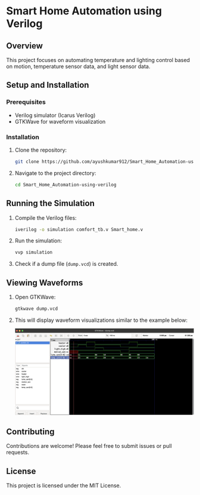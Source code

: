 # Smart Home Automation using Verilog

## Overview
This project focuses on automating temperature and lighting control based on motion, temperature sensor data, and light sensor data.

## Setup and Installation
### Prerequisites
- Verilog simulator (Icarus Verilog)
- GTKWave for waveform visualization

### Installation
1. Clone the repository:
   ```bash
   git clone https://github.com/ayushkumar912/Smart_Home_Automation-using-verilog.git
   ```

2. Navigate to the project directory:
   ```bash
   cd Smart_Home_Automation-using-verilog
   ```

## Running the Simulation
1. Compile the Verilog files:
   ```bash
   iverilog -o simulation comfort_tb.v Smart_home.v
   ```

2. Run the simulation:
   ```bash
   vvp simulation
   ```

3. Check if a dump file (`dump.vcd`) is created.

## Viewing Waveforms
1. Open GTKWave:
   ```bash
   gtkwave dump.vcd
   ```

2. This will display waveform visualizations similar to the example below:

   ![GTKWave Waveforms](GtkWave.png)

## Contributing
Contributions are welcome! Please feel free to submit issues or pull requests.

## License
This project is licensed under the MIT License.
